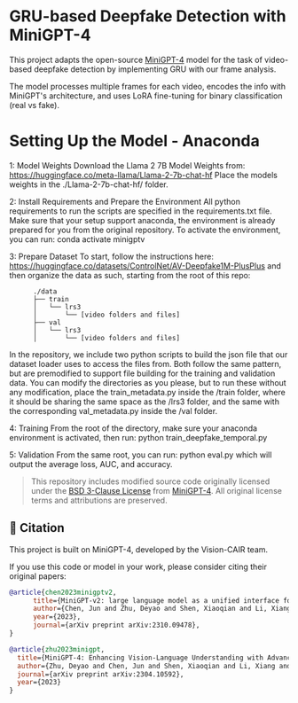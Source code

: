 # GRU-based Deepfake Detection with MiniGPT-4

This project adapts the open-source [MiniGPT-4](https://github.com/Vision-CAIR/MiniGPT-4) model for the task of video-based deepfake detection by implementing GRU with our frame analysis.

The model processes multiple frames for each video, encodes the info with MiniGPT's architecture, and uses LoRA fine-tuning for binary classification (real vs fake). 

# Setting Up the Model - Anaconda #
1: Model Weights
Download the Llama 2 7B Model Weights from: https://huggingface.co/meta-llama/Llama-2-7b-chat-hf
Place the models weights in the ./Llama-2-7b-chat-hf/ folder.
      
2: Install Requirements and Prepare the Environment
      All python requirements to run the scripts are specified in the requirements.txt file. Make sure that your setup support anaconda, the environment is already prepared for you from the original repository. To activate the environment, you can run:
            conda activate minigptv

3: Prepare Dataset
      To start, follow the instructions here: https://huggingface.co/datasets/ControlNet/AV-Deepfake1M-PlusPlus and then organize the data as such, starting from the root of this repo:
```
      ./data
      ├── train
      │   └── lrs3
      │       └── [video folders and files]
      ├── val
      │   └── lrs3
      │       └── [video folders and files]
```
In the repository, we include two python scripts to build the json file that our dataset loader uses to access the files from. Both follow the same pattern, but are premodified to support file building for the training and validation data. You can modify the directories as you please, but to run these without any modification, place the train_metadata.py inside the /train folder, where it should be sharing the same space as the /lrs3 folder, and the same with the corresponding val_metadata.py inside the /val folder.

4: Training
      From the root of the directory, make sure your anaconda environment is activated, then run:
            python train_deepfake_temporal.py

5: Validation
      From the same root, you can run:
            python eval.py
      which will output the average loss, AUC, and accuracy.

> This repository includes modified source code originally licensed under the [BSD 3-Clause License](LICENSE.md) from [MiniGPT-4](https://github.com/Vision-CAIR/MiniGPT-4). All original license terms and attributions are preserved.

## 📖 Citation

This project is built on MiniGPT-4, developed by the Vision-CAIR team.

If you use this code or model in your work, please consider citing their original papers:

```bibtex
@article{chen2023minigptv2,
      title={MiniGPT-v2: large language model as a unified interface for vision-language multi-task learning}, 
      author={Chen, Jun and Zhu, Deyao and Shen, Xiaoqian and Li, Xiang and Liu, Zechu and Zhang, Pengchuan and Krishnamoorthi, Raghuraman and Chandra, Vikas and Xiong, Yunyang and Elhoseiny, Mohamed},
      year={2023},
      journal={arXiv preprint arXiv:2310.09478},
}

@article{zhu2023minigpt,
  title={MiniGPT-4: Enhancing Vision-Language Understanding with Advanced Large Language Models},
  author={Zhu, Deyao and Chen, Jun and Shen, Xiaoqian and Li, Xiang and Elhoseiny, Mohamed},
  journal={arXiv preprint arXiv:2304.10592},
  year={2023}
}
